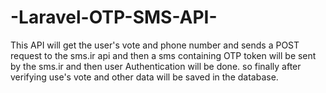 # -Laravel-OTP-SMS-API-
This API will get the user's vote and phone number and sends a POST request to the sms.ir api and then a sms containing OTP token will be sent by the sms.ir and then user Authentication will be done. so finally after verifying use's vote and other data will be saved in the database.
